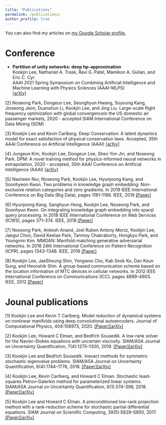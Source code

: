 ```yaml
---
title: "Publications"
permalink: /publications/
author_profile: true
---
```

You can also find my articles on <u><a href="https://scholar.google.com/citations?user=KL89hVQAAAAJ&hl=en">my Google Scholar profile</a>.</u>


Conference
=====
- <b>Partition of unity networks: deep hp-approximation </b></br>
Kookjin Lee, Nathaniel A. Trask, Ravi G. Patel, Mamikon A. Gulian, and Eric C. Cyr.</br> 
AAAI 2021 Spring Symposium on Combining Artificial Intelligence and Machine Learning with Physics Sciences (AAAI-MLPS) </br> 
[[arXiv]](https://arxiv.org/abs/2101.11256)

[2] Noseong Park, Dongeun Lee, Seunghyun Hwang, Soyoung Kang, Jinseong Jeon, Duanshun Li, Kookjin Lee, and Jing Liu. Large-scale flight frequency optimization with global convergencein the US domestic air passenger markets, 2020 - accepted SIAM International Conference on Data Mining (SDM)

[3] Kookjin Lee and Kevin Carlberg. Deep Conservation: A latent dynamics model for exact satisfaction of physical conservation laws. Accepted, 35th AAAI Conference on Artificial Intelligence (AAAI) [[arXiv]](https://arxiv.org/abs/1909.09754)

[4] Jungeun Kim, Kookjin Lee, Dongeun Lee, Sheo Yon Jin, and Noseong Park. DPM: A novel training method for physics-informed neural networks in extrapolation, 2020 - accepted, 35th AAAI Conference on Artificial Intelligence (AAAI) [[arXiv]](https://arxiv.org/abs/2012.02681)

[5] Nasheen Nur, Noseong Park, Kookjin Lee, Hyunjoong Kang, and Soonhyeon Kwon. Two problems in knowledge graph embedding: Non-exclusive relation categories and zero gradients. In 2019 IEEE International Conference on Big Data (Big Data), pages 1181–1186. IEEE, 2019  [[Paper]](https://ieeexplore.ieee.org/document/9005966)

[6] Hyunjoong Kang, Sanghyun Hong, Kookjin Lee, Noseong Park, and Soonhyun Kwon. On integrating knowledge graph embedding into sparql query processing. In 2018 IEEE International Conference on Web Services (ICWS), pages 371–374. IEEE, 2018 [[Paper]](https://ieeexplore.ieee.org/document/8456381)

[7] Noseong Park, Ankesh Anand, Joel Ruben Antony Moniz, Kookjin Lee, Jaegul Choo, David Keetae Park, Tanmoy Chakraborty, Hongkyu Park, and Youngmin Kim. MMGAN: Manifold-matching generative adversarial networks. In 2018 24th International Conference on Pattern Recognition (ICPR), pages 1343–1348. IEEE, 2018 [[Paper]](https://ieeexplore.ieee.org/document/8545881)

[8] Kookjin Lee, JaeSheung Shin, Yongwoo Cho, Kab Seok Ko, Dan Keun Sung, and Heonshik Shin. A group-based communication scheme based on the location information of MTC devices in cellular networks. In 2012 IEEE International Conference on Communications (ICC), pages 4899–4903. IEEE, 2012 [[Paper]](https://ieeexplore.ieee.org/document/6364277)

Jounal publications
=====
[1] Kookjin Lee and Kevin T Carlberg. Model reduction of dynamical systems on nonlinear manifolds using deep convolutional autoencoders. Journal of Computational Physics, 404:108973, 2020. [[Paper]](https://www.sciencedirect.com/science/article/pii/S0021999119306783?casa_token=02NNBzIRGlMAAAAA:BpGdU2WMfe_xIapkW7gyG-eNaxYVSTnv0UcVKofU5iWhR9mCIVkXf9HvciaLJ1W5pPfVXLgC8Q)[[arXiv]](https://arxiv.org/pdf/1812.08373.pdf) 

[2] Kookjin Lee, Howard C Elman, and Bedřich Sousedík. A low-rank solver for the Navier–Stokes equations with uncertain viscosity. SIAM/ASA Journal on Uncertainty Quantification, 7(4):1275–1300, 2019. [[Paper]](https://epubs.siam.org/doi/abs/10.1137/17M1151912)[[arXiv]](https://arxiv.org/abs/1710.05812)

[3] Kookjin Lee and Bedřich Sousedík. Inexact methods for symmetric stochastic eigenvalue problems. SIAM/ASA Journal on Uncertainty Quantification, 6(4):1744–1776, 2018. [[Paper]](https://epubs.siam.org/doi/pdf/10.1137/18M1176026?casa_token=PIpEYkE2d84AAAAA:S8t3dlwEj_4B4C4JIgj2WsDWkb-fOpi4TGSUVAxwpkUa0Pyib3xI50v1H9F3m7bkiB2limKC4A)[[arXiv]](https://arxiv.org/abs/1811.00745) 

[4] Kookjin Lee, Kevin Carlberg, and Howard C Elman. Stochastic least-squares Petrov–Galerkin method for parameterized linear systems. SIAM/ASA Journal on Uncertainty Quantification, 6(1):374–396, 2018. [[Paper]](https://epubs.siam.org/doi/abs/10.1137/17M1110729)[[arXiv]](https://arxiv.org/abs/1701.01492)

[5] Kookjin Lee and Howard C Elman. A preconditioned low-rank projection method with a rank-reduction scheme for stochastic partial differential equations. SIAM Journal on Scientific Computing, 39(5):S828–S850, 2017. [[Paper]](https://epubs.siam.org/doi/abs/10.1137/16M1075582)[[arXiv]](https://arxiv.org/abs/1605.05297)
